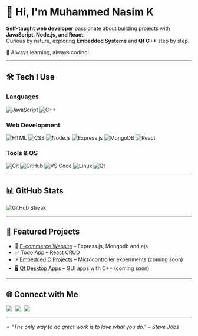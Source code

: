 # 👋 Hi, I'm Muhammed Nasim K

**Self-taught web developer** passionate about building projects with **JavaScript, Node.js, and React**.  
Curious by nature, exploring **Embedded Systems** and **Qt C++** step by step.  

🚀 Always learning, always coding!

---

## 🛠️ Tech I Use

### Languages
![JavaScript](https://img.shields.io/badge/JavaScript-F7DF1E?style=for-the-badge&logo=javascript&logoColor=black)
![C++](https://img.shields.io/badge/C++-00599C?style=for-the-badge&logo=cplusplus&logoColor=white)

### Web Development
![HTML](https://img.shields.io/badge/HTML5-E34F26?style=for-the-badge&logo=html5&logoColor=white)
![CSS](https://img.shields.io/badge/CSS3-1572B6?style=for-the-badge&logo=css3&logoColor=white)
![Node.js](https://img.shields.io/badge/Node.js-43853D?style=for-the-badge&logo=node.js&logoColor=white)
![Express.js](https://img.shields.io/badge/Express.js-404D59?style=for-the-badge)
![MongoDB](https://img.shields.io/badge/MongoDB-4EA94B?style=for-the-badge&logo=mongodb&logoColor=white)
![React](https://img.shields.io/badge/React-20232A?style=for-the-badge&logo=react&logoColor=61DAFB)

### Tools & OS
![Git](https://img.shields.io/badge/Git-F05032?style=for-the-badge&logo=git&logoColor=white)
![GitHub](https://img.shields.io/badge/GitHub-181717?style=for-the-badge&logo=github)
![VS Code](https://img.shields.io/badge/VS_Code-007ACC?style=for-the-badge&logo=visual-studio-code&logoColor=white)
![Linux](https://img.shields.io/badge/Linux-FCC624?style=for-the-badge&logo=linux&logoColor=black)
![Qt](https://img.shields.io/badge/Qt-41CD52?style=for-the-badge&logo=qt&logoColor=white)


---

## 📊 GitHub Stats

![GitHub Streak](https://github-readme-streak-stats.herokuapp.com/?user=nasimkuniyil&theme=dark)  

---

## 📂 Featured Projects
- 🛒 [E-commerce Website](https://github.com/nasimkuniyil/techkit-apple-store-online) – Express.js, Mongodb and ejs
- ✅ [Todo App](https://github.com/nasimkuniyil/react-todo-app) – React CRUD
- ⚡ [Embedded C Projects](#) – Microcontroller experiments (coming soon)  
- 🖥️ [Qt Desktop Apps](#) – GUI apps with C++ (coming soon)

---

## 🌐 Connect with Me  
<p>
  <a href="https://linkedin.com/in/nasimkuniyil"><img src="https://img.shields.io/badge/LinkedIn-blue?style=for-the-badge&logo=linkedin"></a>&nbsp;
  <a href="https://peerlist.io/nasimkuniyil"><img src="https://img.shields.io/badge/Peerlist-333?style=for-the-badge&logo=peerlist"></a>&nbsp;
  <a href="https://x.com/nasimkuniyil"><img src="https://img.shields.io/badge/Twitter-blue?style=for-the-badge&logo=twitter"></a>&nbsp;
</p>


---

⭐️ *“The only way to do great work is to love what you do.” – Steve Jobs*  
